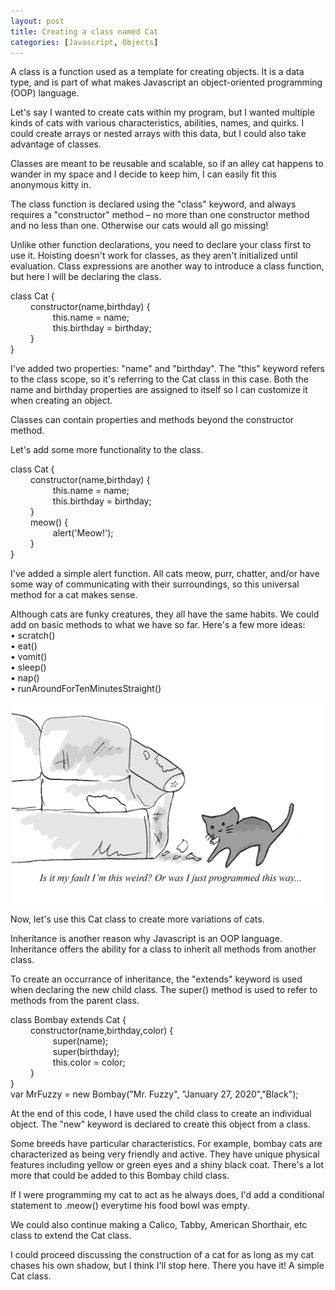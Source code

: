 ```yaml
---
layout: post
title: Creating a class named Cat
categories: [Javascript, Objects]
---
```


A class is a function used as a template for creating objects. It is a data type, and is part of what makes Javascript an object-oriented programming (OOP) language.

Let's say I wanted to create cats within my program, but I wanted multiple kinds of cats with various characteristics, abilities, names, and quirks. I could create arrays or nested arrays with this data, but I could also take advantage of classes. 

Classes are meant to be reusable and scalable, so if an alley cat happens to wander in my space and I decide to keep him, I can easily fit this anonymous kitty in. 

The class function is declared using the "class" keyword, and always requires a "constructor" method – no more than one constructor method and no less than one. Otherwise our cats would all go missing!

Unlike other function declarations, you need to declare your class first to use it. Hoisting doesn't work for classes, as they aren't initialized until evaluation. Class expressions are another way to introduce a class function, but here I will be declaring the class.

<div class="blockcode">
<p>class Cat {<br>
&emsp; &emsp;constructor(name,birthday) {<br>
&emsp; &emsp; &emsp; &emsp;this.name = name;<br>
&emsp; &emsp; &emsp; &emsp;this.birthday = birthday;<br>
&emsp; &emsp;}<br>
}
</p>
</div>

I've added two properties: "name" and "birthday". The "this" keyword refers to the class scope, so it's referring to the Cat class in this case. Both the name and birthday properties are assigned to itself so I can customize it when creating an object. 

Classes can contain properties and methods beyond the constructor method. 

Let's add some more functionality to the class.

<div class="blockcode">
<p>class Cat {<br>
&emsp; &emsp;constructor(name,birthday) {<br>
&emsp; &emsp; &emsp; &emsp;this.name = name;<br>
&emsp; &emsp; &emsp; &emsp;this.birthday = birthday;<br>
&emsp; &emsp;}<br>
&emsp; &emsp;meow() {<br>
&emsp; &emsp; &emsp; &emsp;alert('Meow!');<br>
&emsp; &emsp;}<br>
}
</p>
</div>

I've added a simple alert function. All cats meow, purr, chatter, and/or have some way of communicating with their surroundings, so this universal method for a cat makes sense.

Although cats are funky creatures, they all have the same habits. We could add on basic methods to what we have so far. Here's a few more ideas:<br>
• scratch()<br>
• eat()<br>
• vomit()<br>
• sleep()<br>
• nap()<br>
• runAroundForTenMinutesStraight()<br>


<p style="text-align:center;"><img src="/images/posts/jan2021/cat.png" alt="meow" width="500" height="auto"></p>

Now, let's use this Cat class to create more variations of cats.

Inheritance is another reason why Javascript is an OOP language. Inheritance offers the ability for a class to inherit all methods from another class. 

To create an occurrance of inheritance, the "extends" keyword is used when declaring the new child class. The super() method is used to refer to methods from the parent class.

<div class="blockcode">
<p>class Bombay extends Cat {<br>
&emsp; &emsp;constructor(name,birthday,color) {<br>
&emsp; &emsp; &emsp; &emsp;super(name);<br>
&emsp; &emsp; &emsp; &emsp;super(birthday);<br>
&emsp; &emsp; &emsp; &emsp;this.color = color;<br>
&emsp; &emsp;}<br>
}<br>
var MrFuzzy = new Bombay("Mr. Fuzzy", "January 27, 2020","Black");
</p>
</div>

At the end of this code, I have used the child class to create an individual object. The "new" keyword is declared to create this object from a class. 

Some breeds have particular characteristics. For example, bombay cats are characterized as being very friendly and active. They have unique physical features including yellow or green eyes and a shiny black coat. There's a lot more that could be added to this Bombay child class.

If I were programming my cat to act as he always does, I'd add a conditional statement to .meow() everytime his food bowl was empty. 

We could also continue making a Calico, Tabby, American Shorthair, etc class to extend the Cat class. 

I could proceed discussing the construction of a cat for as long as my cat chases his own shadow, but I think I'll stop here. There you have it! A simple Cat class.